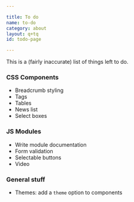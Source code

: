 ```yaml
---

title: To do
name: to-do
category: about
layout: q+tq
id: todo-page

---
```


<p class="lead">This is a (fairly inaccurate) list of things left to do.</p>

### CSS Components

* Breadcrumb styling
* Tags
* Tables
* News list
* Select boxes

### JS Modules

* Write module documentation
* Form validation
* Selectable buttons
* Video

### General stuff

* Themes: add a `theme` option to components